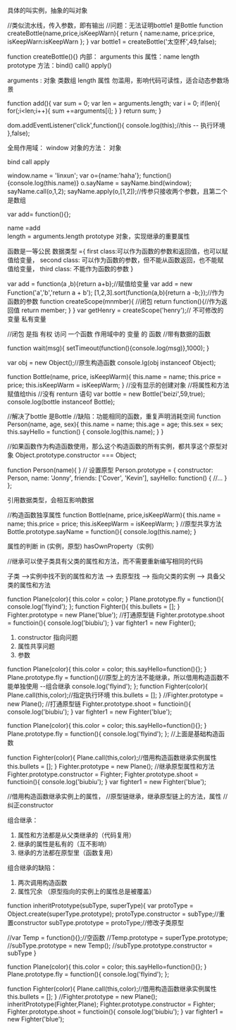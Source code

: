 <!-- 对象和实例 -->
具体的叫实例，抽象的叫对象

<!-- 工厂模式 -->
//类似流水线，传入参数，即有输出
//问题：无法证明bottle1 是Bottle
function createBottle(name,price,isKeepWarn){
  return {
    name:name,
    price:price,
    isKeepWarn:isKeepWarn
  };
}
var bottle1 = createBottle('太空杯',49,false);


<!-- 再说说函数 -->
function createBottle(){}
内部： arguments  this
属性：name length prototype
方法：bind()  call()  apply()

<!-- 函数的 arguments -->
arguments  : 对象 类数组  length 属性 
勿滥用，影响代码可读性，适合动态参数场景

function add(){
  var sum = 0;
  var len = arguments.length;
  var i = 0;
  if(len){
    for(;i<len;i++){
      sum +=arguments[i];
    }
  }
  return sum;
}

<!-- 函数的this -->
dom.addEventListener('click',function(){
  console.log(this);//this -- 执行环境
},false);

全局作用域： window
对象的方法： 对象

<!-- 函数的方法 -->
bind  call  apply

window.name = 'linxun';
var o={name:'haha'};
function(){console.log(this.name)}
o.sayName = sayName.bind(window);
sayName.call(o,1,2);
sayName.apply(o,[1,2]);//传参只接收两个参数，且第二个是数组

<!-- 函数的属性  -->

var add= function(){};

name =add   
length = arguments.length
prototype  对象，实现继承的重要属性

<!-- 函数是first class -->
函数是一等公民
数据类型 ={
  first class:可以作为函数的参数和返回值，也可以赋值给变量，
  second class: 可以作为函数的参数，但不能从函数返回，也不能赋值给变量，
  third class: 不能作为函数的参数
}

var add = function(a ,b){return a+b};//赋值给变量
var add = new Function('a','b','return a + b');
[1,2,3].sort(function(a,b){return a -b;});//作为函数的参数
function createScope(mnmber){
  //闭包
  return function(){//作为返回值
    return member; 
  }
}
var getHenry = createScope('henry');// 不可修改的变量  私有变量

<!-- 闭包 -->
//闭包 是指  有权 访问 一个函数 作用域中的 变量  的  函数
//带有数据的函数  

function wait(msg){
  setTimeout(function(){console.log(msg)},1000);
}

<!-- 构造函数 -->
var obj = new Object();//原生构造函数
console.lg(obj instanceof Object);

function Bottle(name, price, isKeepWarm){
  this.name = name;
  this.price = price;
  this.isKeepWarm = isKeepWarm;
}
//没有显示的创建对象
//将属性和方法赋值给this
//没有 renturn 语句
var bottle = new Bottle('beizi',59,true);
console.log(bottle instanceof Bottle);

<!-- 使用构造函数类创建类 -->
//解决了bottle  是Bottle
//缺陷：功能相同的函数，重复声明消耗空间
function Person(name, age, sex){
  this.name = name;
  this.age = age;
  this.sex = sex;
  this.sayHello = function() {
    console.log(this.name);
  }
}

<!-- 原型 是函数的一个属性，是一个对象 -->
//如果函数作为构造函数使用，那么这个构造函数的所有实例，都共享这个原型对象
Object.prototype.constructor === Object;

function Person(name){
}
// 设置原型
Person.prototype = {
  constructor: Person,
  name: 'Jonny',
  friends: ['Cover', 'Kevin'],
  sayHello: function() {
    //...
  }
};

<!-- 原型的缺陷： 共享的缺陷 -->
引用数据类型，会相互影响数据


<!-- 构造函数 结合原型 -->
//构造函数独享属性
function Bottle(name, price,isKeepWarm){
  this.name = name;
  this.price = price;
  this.isKeepWarm = isKeepWarm;
}
//原型共享方法
Bottle.prototype.sayName = function(){
  console.log(this.name);
}

属性的判断   in (实例，原型)  hasOwnProperty（实例）


<!-- 继承 -->
//继承可以使子类具有父类的属性和方法，而不需要重新编写相同的代码

<!-- 原型链继承 -->
子类 -->实例中找不到的属性和方法  --> 去原型找  --> 指向父类的实例  --> 具备父类的属性和方法

function Plane(color){
  this.color = color;
}
Plane.prototype.fly = function(){
  console.log('flyind');
};
function Fighter(){
  this.bullets = [];
}
Fighter.prototype = new Plane('blue'); //打通原型链
Fighter.prototype.shoot = functioin(){
  console.log('biubiu');
}
var fighter1 = new Fighter();

<!-- 原型链继承的不足 -->
1. constructor 指向问题
2. 属性共享问题
3. 参数 

<!-- 借用构造函数 -->

function Plane(color){
  this.color = color;
  this.sayHello=function(){};
}
Plane.prototype.fly = function(){//原型上的方法不能继承，所以借用构造函数不能单独使用 --组合继承
  console.log('flyind');
};
function Fighter(color){
  Plane.call(this,color);//指定执行环境
  this.bullets = [];
}
//Fighter.prototype = new Plane(); //打通原型链
Fighter.prototype.shoot = functioin(){
  console.log('biubiu');
}
var fighter1 = new Fighter('blue');

<!-- 组合继承 -->

function Plane(color){
  this.color = color;
  this.sayHello=function(){};
}
Plane.prototype.fly = function(){
  console.log('flyind');
};
//上面是基础构造函数

function Fighter(color){
  Plane.call(this,color);//借用构造函数继承实例属性
  this.bullets = [];
}
Fighter.prototype = new Plane(); //继承原型属性和方法
Fighter.prototype.constructor = Fighter;
Fighter.prototype.shoot = functioin(){
  console.log('biubiu');
}
var fighter1 = new Fighter('blue');

//借用构造函数继承实例上的属性，
//原型链继承，继承原型链上的方法，属性
//纠正constructor

组合继承：
1. 属性和方法都是从父类继承的（代码复用）
2. 继承的属性是私有的（互不影响）
3. 继承的方法都在原型里（函数复用）

组合继承的缺陷： 
1. 两次调用构造函数 
2. 属性冗余  （原型指向的实例上的属性总是被覆盖）

<!-- 最佳实践 -->

function inheritPrototype(subType, superType){
  var protoType = Object.create(superType.prototype);
  protoType.constructor = subType;//重置constructor
  subType.prototype = protoType;//修改子类原型

  //var Temp = function(){};//空函数
  //Temp.prototype = superType.prototype;
  //subType.prototype = new Temp();
  //subType.prototype.constructor = subType
}

function Plane(color){
  this.color = color;
  this.sayHello=function(){};
}
Plane.prototype.fly = function(){
  console.log('flyind');
};

function Fighter(color){
  Plane.call(this,color);//借用构造函数继承实例属性
  this.bullets = [];
}
//Fighter.prototype = new Plane();
inheritPrototype(Fighter,Plane);
Fighter.prototype.constructor = Fighter;
Fighter.prototype.shoot = functioin(){
  console.log('biubiu');
}
var fighter1 = new Fighter('blue');


